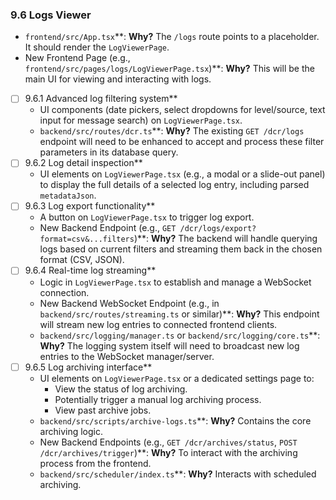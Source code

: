 ### 9.6 Logs Viewer

- `frontend/src/App.tsx`**: **Why?** The `/logs` route points to a placeholder. It should render the `LogViewerPage`.
- New Frontend Page (e.g., `frontend/src/pages/logs/LogViewerPage.tsx`)**: **Why?** This will be the main UI for viewing and interacting with logs.
- [ ] 9.6.1 Advanced log filtering system**
    *   UI components (date pickers, select dropdowns for level/source, text input for message search) on `LogViewerPage.tsx`.
    - `backend/src/routes/dcr.ts`**: **Why?** The existing `GET /dcr/logs` endpoint will need to be enhanced to accept and process these filter parameters in its database query.
- [ ] 9.6.2 Log detail inspection**
    *   UI elements on `LogViewerPage.tsx` (e.g., a modal or a slide-out panel) to display the full details of a selected log entry, including parsed `metadataJson`.
- [ ] 9.6.3 Log export functionality**
    *   A button on `LogViewerPage.tsx` to trigger log export.
    - New Backend Endpoint (e.g., `GET /dcr/logs/export?format=csv&...filters`)**: **Why?** The backend will handle querying logs based on current filters and streaming them back in the chosen format (CSV, JSON).
- [ ] 9.6.4 Real-time log streaming**
    *   Logic in `LogViewerPage.tsx` to establish and manage a WebSocket connection.
    - New Backend WebSocket Endpoint (e.g., in `backend/src/routes/streaming.ts` or similar)**: **Why?** This endpoint will stream new log entries to connected frontend clients.
    - `backend/src/logging/manager.ts` or `backend/src/logging/core.ts`**: **Why?** The logging system itself will need to broadcast new log entries to the WebSocket manager/server.
- [ ] 9.6.5 Log archiving interface**
    *   UI elements on `LogViewerPage.tsx` or a dedicated settings page to:
        *   View the status of log archiving.
        *   Potentially trigger a manual log archiving process.
        *   View past archive jobs.
    - `backend/src/scripts/archive-logs.ts`**: **Why?** Contains the core archiving logic.
    - New Backend Endpoints (e.g., `GET /dcr/archives/status`, `POST /dcr/archives/trigger`)**: **Why?** To interact with the archiving process from the frontend.
    - `backend/src/scheduler/index.ts`**: **Why?** Interacts with scheduled archiving.

